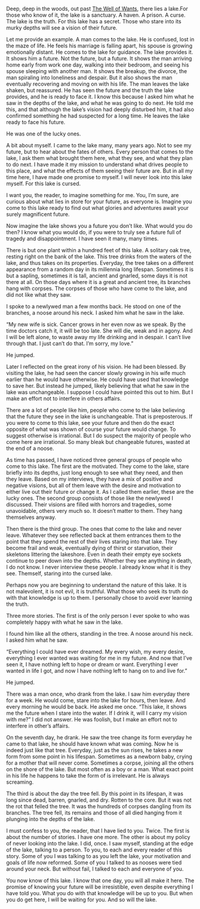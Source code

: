Deep, deep in the woods, out past [The Well of Wants](https://www.reddit.com/r/nosleep/comments/n8j00u/the_well_of_wants/), there lies a lake.For those who know of it, the lake is a sanctuary. A haven. A prison. A curse. The lake is the truth. For this lake has a secret. Those who stare into its murky depths will see a vision of their future. 

Let me provide an example. A man comes to the lake. He is confused, lost in the maze of life. He feels his marriage is falling apart, his spouse is growing emotionally distant. He comes to the lake for guidance. The lake provides it. It shows him a future. Not the future, but a future. It shows the man arriving home early from work one day, walking into their bedroom, and seeing his spouse sleeping with another man. It shows the breakup, the divorce, the man spiraling into loneliness and despair. But it also shows the man eventually recovering and moving on with his life. The man leaves the lake shaken, but reassured. He has seen the future and the truth the lake provides, and he is ready to face it. I know this because I asked him what he saw in the depths of the lake, and what he was going to do next. He told me this, and that although the lake’s vision had deeply disturbed him, it had also confirmed something he had suspected for a long time. He leaves the lake ready to face his future.

He was one of the lucky ones. 

A bit about myself. I came to the lake many, many years ago. Not to see my future, but to hear about the fates of others. Every person that comes to the lake, I ask them what brought them here, what they see, and what they plan to do next. I have made it my mission to understand what drives people to this place, and what the effects of them seeing their future are. But in all my time here, I have made one promise to myself. I will never look into this lake myself. For this lake is cursed. 

I want you, the reader, to imagine something for me. You, I’m sure, are curious about what lies in store for your future, as everyone is. Imagine you come to this lake ready to find out what glories and adventures await your surely magnificent future.

Now imagine the lake shows you a future you don’t like. What would you do then? I know what you would do, if you were to truly see a future full of tragedy and disappointment. I have seen it many, many times.

There is but one plant within a hundred feet of this lake. A solitary oak tree, resting right on the bank of the lake. This tree drinks from the waters of the lake, and thus takes on its properties. Everyday, the tree takes on a different appearance from a random day in its millennia long lifespan. Sometimes it is but a sapling, sometimes it is tall, ancient and gnarled, some days it is not there at all. On those days where it is a great and ancient tree, its branches hang with corpses. The corpses of those who have come to the lake, and did not like what they saw. 

I spoke to a newlywed man a few months back. He stood on one of the branches, a noose around his neck. I asked him what he saw in the lake.

“My new wife is sick. Cancer grows in her even now as we speak. By the time doctors catch it, it will be too late. She will die, weak and in agony. And I will be left alone, to waste away my life drinking and in despair. I can’t live through that. I just can’t do that. I’m sorry, my love.”

He jumped. 

Later I reflected on the great irony of his vision. He had been blessed. By visiting the lake, he had seen the cancer slowly growing in his wife much earlier than he would have otherwise. He could have used that knowledge to save her. But instead he jumped, likely believing that what he saw in the lake was unchangeable. I suppose I could have pointed this out to him. But I make an effort not to interfere in others affairs. 

There are a lot of people like him, people who come to the lake believing that the future they see in the lake is unchangeable. That is preposterous. If you were to come to this lake, see your future and then do the exact opposite of what was shown of course your future would change. To suggest otherwise is irrational. But I do suspect the majority of people who come here are irrational. So many bleak but changeable futures, wasted at the end of a noose. 

As time has passed, I have noticed three general groups of people who come to this lake. The first are the motivated. They come to the lake, stare briefly into its depths, just long enough to see what they need, and then they leave. Based on my interviews, they have a mix of positive and negative visions, but all of them leave with the desire and motivation to either live out their future or change it. As I called them earlier, these are the lucky ones. The second group consists of those like the newlywed I discussed. Their visions are filled with horrors and tragedies, some unavoidable, others very much so. It doesn’t matter to them. They hang themselves anyway.

Then there is the third group. The ones that come to the lake and never leave. Whatever they see reflected back at them entrances them to the point that they spend the rest of their lives staring into that lake. They become frail and weak, eventually dying of thirst or starvation, their skeletons littering the lakeshore. Even in death their empty eye sockets continue to peer down into the depths. Whether they see anything in death, I do not know. I never interview these people. I already know what it is they see. Themself, staring into the cursed lake.

Perhaps now you are beginning to understand the nature of this lake. It is not malevolent, it is not evil, it is truthful. What those who seek its truth do with that knowledge is up to them. I personally chose to avoid ever learning the truth.

Three more stories. The first is of the only person I ever spoke to who was completely happy with what he saw in the lake. 

I found him like all the others, standing in the tree. A noose around his neck. I asked him what he saw. 

“Everything I could have ever dreamed. My every wish, my every desire, everything I ever wanted was waiting for me in my future. And now that I’ve seen it, I have nothing left to hope or dream or want. Everything I ever wanted in life I got, and now I have nothing left to hang on to and live for.” 

He jumped.

There was a man once, who drank from the lake. I saw him everyday there for a week. He would come, stare into the lake for hours, then leave. And every morning he would be back. He asked me once. “This lake, it shows me the future when I stare into the water. If I drink it, will I carry my vision with me?” I did not answer. He was foolish, but I make an effort not to interfere in other’s affairs. 

On the seventh day, he drank. He saw the tree change its form everyday he came to that lake, he should have known what was coming. Now he is indeed just like that tree. Everyday, just as the sun rises, he takes a new form from some point in his lifespan. Sometimes as a newborn baby, crying for a mother that will never come. Sometimes a corpse, joining all the others on the shore of the lake. But most often as a boy or a man. What exact point in his life he happens to take the form of is irrelevant. He is always screaming. 

The third is about the day the tree fell. By this point in its lifespan, it was long since dead, barren, gnarled, and dry. Rotten to the core. But it was not the rot that felled the tree. It was the hundreds of corpses dangling from its branches. The tree fell, its remains and those of all died hanging from it plunging into the depths of the lake. 

I must confess to you, the reader, that I have lied to you. Twice. The first is about the number of stories. I have one more. The other is about my policy of never looking into the lake. I did, once. I saw myself, standing at the edge of the lake, talking to a person. To you, to each and every reader of this story. Some of you I was talking to as you left the lake, your motivation and goals of life now reformed. Some of you I talked to as nooses were tied around your neck. But without fail, I talked to each and everyone of you. 

You now know of this lake. I know that one day, you will all make it here. The promise of knowing your future will be irresistible, even despite everything I have told you. What you do with that knowledge will be up to you. But when you do get here, I will be waiting for you. And so will the lake.